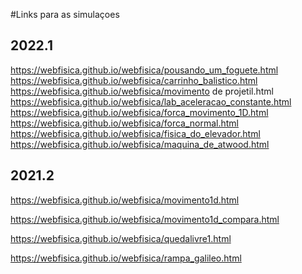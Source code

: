 #Links para as simulaçoes

## 2022.1

https://webfisica.github.io/webfisica/pousando_um_foguete.html
https://webfisica.github.io/webfisica/carrinho_balistico.html
https://webfisica.github.io/webfisica/movimento de projetil.html
https://webfisica.github.io/webfisica/lab_aceleracao_constante.html
https://webfisica.github.io/webfisica/forca_movimento_1D.html
https://webfisica.github.io/webfisica/forca_normal.html
https://webfisica.github.io/webfisica/fisica_do_elevador.html
https://webfisica.github.io/webfisica/maquina_de_atwood.html

## 2021.2

https://webfisica.github.io/webfisica/movimento1d.html

https://webfisica.github.io/webfisica/movimento1d_compara.html

https://webfisica.github.io/webfisica/quedalivre1.html

https://webfisica.github.io/webfisica/rampa_galileo.html

